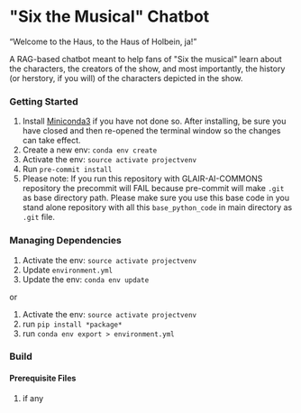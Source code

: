 # "Six the Musical" Chatbot

“Welcome to the Haus, to the Haus of Holbein, ja!”

A RAG-based chatbot meant to help fans of "Six the musical" learn about the characters, the creators of the show, and most importantly, the history (or herstory, if you will) of the characters depicted in the show. 

### Getting Started
1. Install [Miniconda3](http://conda.pydata.org/miniconda.html) if you have not done so. After installing, be sure you have closed and then re-opened the terminal window so the changes can take effect.
2. Create a new env: `conda env create`
3. Activate the env: `source activate projectvenv`
4. Run `pre-commit install`
5. Please note: If you run this repository with GLAIR-AI-COMMONS repository the precommit will FAIL because pre-commit will make `.git` as base directory path. Please make sure you use this base code in you stand alone repository with all this `base_python_code` in main directory as `.git` file.

### Managing Dependencies
1. Activate the env: `source activate projectvenv`
2. Update `environment.yml`
3. Update the env: `conda env update`

or

1. Activate the env: `source activate projectvenv`
2. run `pip install *package*`
3. run `conda env export > environment.yml`

### Build


#### Prerequisite Files
1. if any
